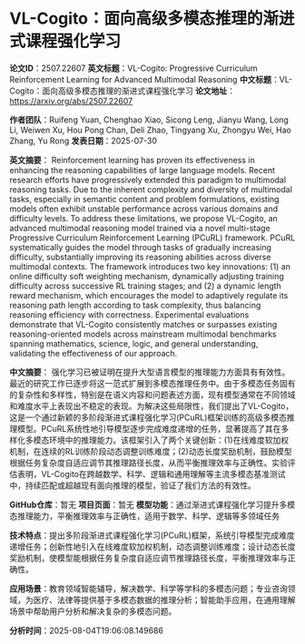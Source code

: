# VL-Cogito：面向高级多模态推理的渐进式课程强化学习

**论文ID**：2507.22607
**英文标题**：VL-Cogito: Progressive Curriculum Reinforcement Learning for Advanced Multimodal Reasoning
**中文标题**：VL-Cogito：面向高级多模态推理的渐进式课程强化学习
**论文地址**：https://arxiv.org/abs/2507.22607

**作者团队**：Ruifeng Yuan, Chenghao Xiao, Sicong Leng, Jianyu Wang, Long Li, Weiwen Xu, Hou Pong Chan, Deli Zhao, Tingyang Xu, Zhongyu Wei, Hao Zhang, Yu Rong
**发表日期**：2025-07-30

**英文摘要**：
Reinforcement learning has proven its effectiveness in enhancing the reasoning capabilities of large language models. Recent research efforts have progressively extended this paradigm to multimodal reasoning tasks. Due to the inherent complexity and diversity of multimodal tasks, especially in semantic content and problem formulations, existing models often exhibit unstable performance across various domains and difficulty levels. To address these limitations, we propose VL-Cogito, an advanced multimodal reasoning model trained via a novel multi-stage Progressive Curriculum Reinforcement Learning (PCuRL) framework. PCuRL systematically guides the model through tasks of gradually increasing difficulty, substantially improving its reasoning abilities across diverse multimodal contexts. The framework introduces two key innovations: (1) an online difficulty soft weighting mechanism, dynamically adjusting training difficulty across successive RL training stages; and (2) a dynamic length reward mechanism, which encourages the model to adaptively regulate its reasoning path length according to task complexity, thus balancing reasoning efficiency with correctness. Experimental evaluations demonstrate that VL-Cogito consistently matches or surpasses existing reasoning-oriented models across mainstream multimodal benchmarks spanning mathematics, science, logic, and general understanding, validating the effectiveness of our approach.

**中文摘要**：
强化学习已被证明在提升大型语言模型的推理能力方面具有有效性。最近的研究工作已逐步将这一范式扩展到多模态推理任务中。由于多模态任务固有的复杂性和多样性，特别是在语义内容和问题表述方面，现有模型通常在不同领域和难度水平上表现出不稳定的表现。为解决这些局限性，我们提出了VL-Cogito，这是一个通过新颖的多阶段渐进式课程强化学习(PCuRL)框架训练的高级多模态推理模型。PCuRL系统性地引导模型逐步完成难度递增的任务，显著提高了其在多样化多模态环境中的推理能力。该框架引入了两个关键创新：(1)在线难度软加权机制，在连续的RL训练阶段动态调整训练难度；(2)动态长度奖励机制，鼓励模型根据任务复杂度自适应调节其推理路径长度，从而平衡推理效率与正确性。实验评估表明，VL-Cogito在跨越数学、科学、逻辑和通用理解等主流多模态基准测试中，持续匹配或超越现有面向推理的模型，验证了我们方法的有效性。

**GitHub仓库**：暂无
**项目页面**：暂无
**模型功能**：通过渐进式课程强化学习提升多模态推理能力，平衡推理效率与正确性，适用于数学、科学、逻辑等多领域任务

**技术特点**：提出多阶段渐进式课程强化学习(PCuRL)框架，系统引导模型完成难度递增任务；创新性地引入在线难度软加权机制，动态调整训练难度；设计动态长度奖励机制，使模型能根据任务复杂度自适应调节推理路径长度，平衡推理效率与正确性。

**应用场景**：教育领域智能辅导，解决数学、科学等学科的多模态问题；专业咨询领域，为医疗、法律等提供基于多模态数据的推理分析；智能助手应用，在通用理解场景中帮助用户分析和解决复杂的多模态问题。

**分析时间**：2025-08-04T19:06:08.149686